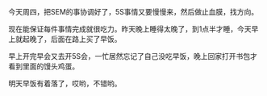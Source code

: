 今天周四，把SEM的事协调好了，5S事情又要慢慢来，然后做止血膜，找方向。

现在能保证每件事情完成就很吃力。昨天晚上睡得太晚了，到1点半才睡，今天早上就起晚了，后面在路上买了早饭。

早上开完早会又去开5S会，一忙居然忘记了自己没吃早饭，晚上回家打开书包才看到里面的馒头鸡蛋。

明天早饭有着落了，哎哟，不错哟。
